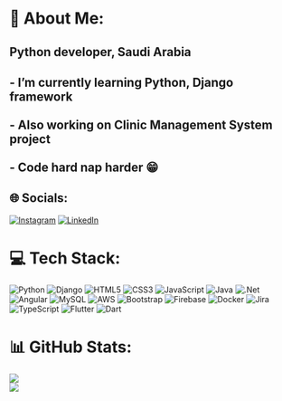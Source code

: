 # 💫 About Me:
<h2>Python developer, Saudi Arabia<h2>-  I’m currently learning Python, Django framework<br><br>-  Also working on Clinic Management System project<br><br>-  Code hard nap harder 😁

## 🌐 Socials:
[![Instagram](https://img.shields.io/badge/Instagram-%23E4405F.svg?logo=Instagram&logoColor=white)](https://instagram.com/naifm8) [![LinkedIn](https://img.shields.io/badge/LinkedIn-%230077B5.svg?logo=linkedin&logoColor=white)](https://www.linkedin.com/in/naif-alghamdi-077252309) 

# 💻 Tech Stack:
![Python](https://img.shields.io/badge/python-3670A0?style=for-the-badge&logo=python&logoColor=ffdd54) ![Django](https://img.shields.io/badge/django-%23092E20.svg?style=for-the-badge&logo=django&logoColor=white) ![HTML5](https://img.shields.io/badge/html5-%23E34F26.svg?style=for-the-badge&logo=html5&logoColor=white) ![CSS3](https://img.shields.io/badge/css3-%231572B6.svg?style=for-the-badge&logo=css3&logoColor=white) ![JavaScript](https://img.shields.io/badge/javascript-%23323330.svg?style=for-the-badge&logo=javascript&logoColor=%23F7DF1E) ![Java](https://img.shields.io/badge/java-%23ED8B00.svg?style=for-the-badge&logo=openjdk&logoColor=white) ![.Net](https://img.shields.io/badge/.NET-5C2D91?style=for-the-badge&logo=.net&logoColor=white) ![Angular](https://img.shields.io/badge/angular-%23DD0031.svg?style=for-the-badge&logo=angular&logoColor=white) ![MySQL](https://img.shields.io/badge/mysql-4479A1.svg?style=for-the-badge&logo=mysql&logoColor=white) ![AWS](https://img.shields.io/badge/AWS-%23FF9900.svg?style=for-the-badge&logo=amazon-aws&logoColor=white) ![Bootstrap](https://img.shields.io/badge/bootstrap-%238511FA.svg?style=for-the-badge&logo=bootstrap&logoColor=white) ![Firebase](https://img.shields.io/badge/firebase-a08021?style=for-the-badge&logo=firebase&logoColor=ffcd34) ![Docker](https://img.shields.io/badge/docker-%230db7ed.svg?style=for-the-badge&logo=docker&logoColor=white) ![Jira](https://img.shields.io/badge/jira-%230A0FFF.svg?style=for-the-badge&logo=jira&logoColor=white) ![TypeScript](https://img.shields.io/badge/typescript-%23007ACC.svg?style=for-the-badge&logo=typescript&logoColor=white) ![Flutter](https://img.shields.io/badge/Flutter-%2302569B.svg?style=for-the-badge&logo=Flutter&logoColor=white) ![Dart](https://img.shields.io/badge/dart-%230175C2.svg?style=for-the-badge&logo=dart&logoColor=white)

# 📊 GitHub Stats:
![](https://nirzak-streak-stats.vercel.app/?user=naifm8&theme=codeSTACKr&hide_border=true)<br>
![](https://github-readme-stats.vercel.app/api?username=naifm8&theme=codeSTACKr&hide_border=true&include_all_commits=false&count_private=false)
